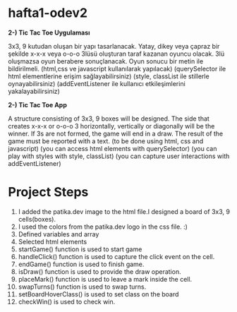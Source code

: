 # hafta1-odev2

<strong>2-) Tic Tac Toe Uygulaması</strong>


3x3, 9 kutudan oluşan bir yapı tasarlanacak. 
Yatay, dikey veya çapraz bir şekilde x-x-x veya o-o-o 3lüsü oluşturan taraf kazanan oyuncu olacak. 3lü oluşmazsa oyun berabere sonuçlanacak. Oyun sonucu bir metin ile bildirilmeli.
(html,css ve javascript kullanılarak yapılacak)
(querySelector ile html elementlerine erişim sağlayabilirsiniz)
(style, classList ile stillerle oynayabilirsiniz)
(addEventListener ile kullanıcı etkileşimlerini yakalayabilirsiniz)

<strong>2-) Tic Tac Toe App</strong>

A structure consisting of 3x3, 9 boxes will be designed. The side that creates x-x-x or o-o-o 3 horizontally, vertically or diagonally will be the winner. If 3s are not formed, the game will end in a draw. The result of the game must be reported with a text. (to be done using html, css and javascript) (you can access html elements with querySelector) (you can play with styles with style, classList) (you can capture user interactions with addEventListener)

 # Project Steps
 1. I added the patika.dev image to the html file.I designed a board of 3x3, 9 cells(boxes).
 2. I used the colors from the patika.dev logo in the css file. :)
 3. Defined variables and array
 4. Selected html elements
 5. startGame() function is used to start game
 6. handleClick() function is used to capture the click event on the cell.
 7. endGame() function is used to finish game.
 8. isDraw() function is used to provide the draw operation.
 9. placeMark() function is used to leave a mark inside the cell.
 10. swapTurns() function is used to swap turns.
 11. setBoardHoverClass() is used to set class on the board
 12. checkWin() is used to check win.